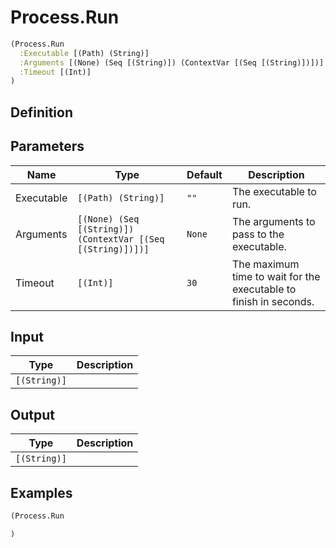 # Process.Run

```clojure
(Process.Run
  :Executable [(Path) (String)]
  :Arguments [(None) (Seq [(String)]) (ContextVar [(Seq [(String)])])]
  :Timeout [(Int)]
)
```

## Definition


## Parameters
| Name | Type | Default | Description |
|------|------|---------|-------------|
| Executable | `[(Path) (String)]` | `""` | The executable to run. |
| Arguments | `[(None) (Seq [(String)]) (ContextVar [(Seq [(String)])])]` | `None` | The arguments to pass to the executable. |
| Timeout | `[(Int)]` | `30` | The maximum time to wait for the executable to finish in seconds. |


## Input
| Type | Description |
|------|-------------|
| `[(String)]` |  |


## Output
| Type | Description |
|------|-------------|
| `[(String)]` |  |


## Examples

```clojure
(Process.Run

)
```
